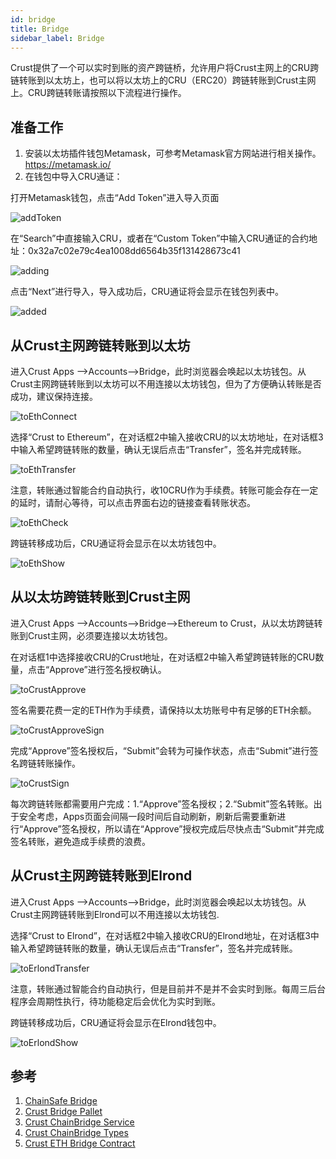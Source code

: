 ```yaml
---
id: bridge
title: Bridge
sidebar_label: Bridge
---
```


Crust提供了一个可以实时到账的资产跨链桥，允许用户将Crust主网上的CRU跨链转账到以太坊上，也可以将以太坊上的CRU（ERC20）跨链转账到Crust主网上。CRU跨链转账请按照以下流程进行操作。

## 准备工作

1. 安装以太坊插件钱包Metamask，可参考Metamask官方网站进行相关操作。https://metamask.io/
2. 在钱包中导入CRU通证：

打开Metamask钱包，点击“Add Token”进入导入页面

![addToken](assets/general/addToken.png)

在“Search”中直接输入CRU，或者在“Custom Token”中输入CRU通证的合约地址：0x32a7c02e79c4ea1008dd6564b35f131428673c41

![adding](assets/general/adding.png)

点击“Next”进行导入，导入成功后，CRU通证将会显示在钱包列表中。

![added](assets/general/added.png)

## 从Crust主网跨链转账到以太坊

进入Crust Apps -->Accounts-->Bridge，此时浏览器会唤起以太坊钱包。从Crust主网跨链转账到以太坊可以不用连接以太坊钱包，但为了方便确认转账是否成功，建议保持连接。

![toEthConnect](assets/general/toEthConnect.png)

选择“Crust to Ethereum”，在对话框2中输入接收CRU的以太坊地址，在对话框3中输入希望跨链转账的数量，确认无误后点击“Transfer”，签名并完成转账。

![toEthTransfer](assets/general/toEthTransfer.png)

注意，转账通过智能合约自动执行，收10CRU作为手续费。转账可能会存在一定的延时，请耐心等待，可以点击界面右边的链接查看转账状态。

![toEthCheck](assets/general/toEthCheck.png)

跨链转移成功后，CRU通证将会显示在以太坊钱包中。

![toEthShow](assets/general/toEthShow.png)

## 从以太坊跨链转账到Crust主网

进入Crust Apps -->Accounts-->Bridge-->Ethereum to Crust，从以太坊跨链转账到Crust主网，必须要连接以太坊钱包。

在对话框1中选择接收CRU的Crust地址，在对话框2中输入希望跨链转账的CRU数量，点击“Approve”进行签名授权确认。

![toCrustApprove](assets/general/toMaxwellApprove.png)

签名需要花费一定的ETH作为手续费，请保持以太坊账号中有足够的ETH余额。

![toCrustApproveSign](assets/general/toMaxwellApproveSign.png)

完成“Approve”签名授权后，“Submit”会转为可操作状态，点击“Submit”进行签名跨链转账操作。

![toCrustSign](assets/general/toMaxwellSign.png)

每次跨链转账都需要用户完成：1.“Approve”签名授权；2.“Submit”签名转账。出于安全考虑，Apps页面会间隔一段时间后自动刷新，刷新后需要重新进行“Approve”签名授权，所以请在“Approve”授权完成后尽快点击“Submit”并完成签名转账，避免造成手续费的浪费。

## 从Crust主网跨链转账到Elrond

进入Crust Apps -->Accounts-->Bridge，此时浏览器会唤起以太坊钱包。从Crust主网跨链转账到Elrond可以不用连接以太坊钱包.

选择“Crust to Elrond”，在对话框2中输入接收CRU的Elrond地址，在对话框3中输入希望跨链转账的数量，确认无误后点击“Transfer”，签名并完成转账。

![toErlondTransfer](assets/general/toElrondTransfer.png)

注意，转账通过智能合约自动执行，但是目前并不是并不会实时到账。每周三后台程序会周期性执行，待功能稳定后会优化为实时到账。

跨链转移成功后，CRU通证将会显示在Elrond钱包中。

![toErlondShow](assets/general/toElrondShow.png)

## 参考

1. [ChainSafe Bridge](https://github.com/ChainSafe/ChainBridge)
2. [Crust Bridge Pallet](https://github.com/crustio/crust/tree/mainnet/cstrml/bridge)
3. [Crust ChainBridge Service](https://github.com/crustio/ChainBridge)
4. [Crust ChainBridge Types](https://github.com/crustio/chainbridge-substrate-events)
5. [Crust ETH Bridge Contract](https://github.com/crustio/chainbridge-solidity)
